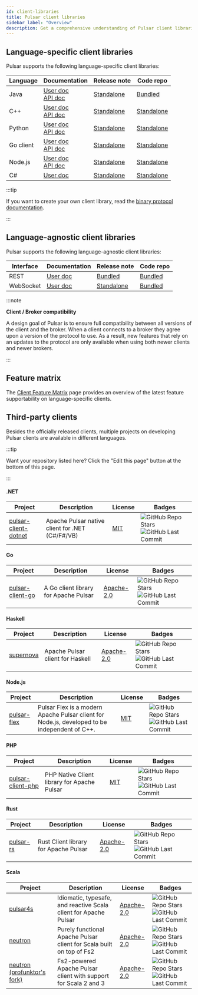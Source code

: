 ```yaml
---
id: client-libraries
title: Pulsar client libraries
sidebar_label: "Overview"
description: Get a comprehensive understanding of Pulsar client libraries.  
---
```


## Language-specific client libraries

Pulsar supports the following language-specific client libraries:

| Language  | Documentation                                                                                                      | Release note                                          | Code repo                                                             |
|-----------|--------------------------------------------------------------------------------------------------------------------|-------------------------------------------------------|-----------------------------------------------------------------------|
| Java      | [User doc](client-libraries-java.md)   <br/> [API doc](/api/client/)                                               | [Standalone](pathname:///release-notes/client-java)   | [Bundled](https://github.com/apache/pulsar/tree/master/pulsar-client) |
| C++       | [User doc](client-libraries-cpp.md)    <br/> [API doc](@pulsar:apidoc:cpp@)                                        | [Standalone](pathname:///release-notes/client-cpp)    | [Standalone](https://github.com/apache/pulsar-client-cpp)             |
| Python    | [User doc](client-libraries-python.md) <br/> [API doc](@pulsar:apidoc:python@)                                     | [Standalone](pathname:///release-notes/client-python) | [Standalone](https://github.com/apache/pulsar-client-python)          |
| Go client | [User doc](client-libraries-go.md)   <br/> [API doc](https://pkg.go.dev/github.com/apache/pulsar-client-go/pulsar) | [Standalone](pathname:///release-notes/client-go)     | [Standalone](https://github.com/apache/pulsar-client-go)              |
| Node.js   | [User doc](client-libraries-node.md)  <br/> [API doc](@pulsar:apidoc:js@)                                          | [Standalone](pathname:///release-notes/client-node)   | [Standalone](https://github.com/apache/pulsar-client-node)            |
| C#        | [User doc](client-libraries-dotnet.md)                                                                             | [Standalone](pathname:///release-notes/client-cs)     | [Standalone](https://github.com/apache/pulsar-dotpulsar)              |

:::tip

If you want to create your own client library, read the [binary protocol documentation](developing-binary-protocol.md).

:::

## Language-agnostic client libraries

Pulsar supports the following language-agnostic client libraries:

| Interface | Documentation                             | Release note                                      | Code repo                                                                |
|-----------|-------------------------------------------|---------------------------------------------------|--------------------------------------------------------------------------|
| REST      | [User doc](client-libraries-rest.md)      | [Bundled](pathname:///release-notes/)             | [Bundled](https://github.com/apache/pulsar/tree/master/pulsar-broker)    |
| WebSocket | [User doc](client-libraries-websocket.md) | [Standalone](pathname:///release-notes/client-ws) | [Bundled](https://github.com/apache/pulsar/tree/master/pulsar-websocket) |

:::note

**Client / Broker compatibility**

A design goal of Pulsar is to ensure full compatibility between all versions of the client and the broker. When a client connects to a broker they agree upon a version of the protocol to use. As a result, new features that rely on an updates to the protocol are only available when using both newer clients and newer brokers.

:::

## Feature matrix

The [Client Feature Matrix](/client-feature-matrix/) page provides an overview of the latest feature supportability on language-specific clients.

## Third-party clients

Besides the officially released clients, multiple projects on developing Pulsar clients are available in different languages.

:::tip

Want your repository listed here? Click the "Edit this page" button at the bottom of this page.

:::

#### .NET

| Project                                                                    | Description                                     | License                                    | Badges                                                                                                                                                                                                                                                   |
|----------------------------------------------------------------------------|-------------------------------------------------|--------------------------------------------|----------------------------------------------------------------------------------------------------------------------------------------------------------------------------------------------------------------------------------------------------------|
| [pulsar-client-dotnet](https://github.com/fsprojects/pulsar-client-dotnet) | Apache Pulsar native client for .NET (C#/F#/VB) | [MIT](https://opensource.org/licenses/MIT) | ![GitHub Repo Stars](https://img.shields.io/github/stars/fsprojects/pulsar-client-dotnet?color=FEEA00&style=flat-square) ![GitHub Last Commit](https://img.shields.io/github/last-commit/fsprojects/pulsar-client-dotnet?color=7FD8BE&style=flat-square) |

#### Go

| Project                                                         | Description                           | License                                                   | Badges                                                                                                                                                                                                                                   |
|-----------------------------------------------------------------|---------------------------------------|-----------------------------------------------------------|------------------------------------------------------------------------------------------------------------------------------------------------------------------------------------------------------------------------------------------|
| [pulsar-client-go](https://github.com/Comcast/pulsar-client-go) | A Go client library for Apache Pulsar | [Apache-2.0](https://www.apache.org/licenses/LICENSE-2.0) | ![GitHub Repo Stars](https://img.shields.io/github/stars/apache/pulsar-client-go?color=FEEA00&style=flat-square) ![GitHub Last Commit](https://img.shields.io/github/last-commit/apache/pulsar-client-go?color=7FD8BE&style=flat-square) |

#### Haskell

| Project                                          | Description                      | License                                                   | Badges                                                                                                                                                                                                                     |
|--------------------------------------------------|----------------------------------|-----------------------------------------------------------|----------------------------------------------------------------------------------------------------------------------------------------------------------------------------------------------------------------------------|
| [supernova](https://github.com/cr-org/supernova) | Apache Pulsar client for Haskell | [Apache-2.0](https://www.apache.org/licenses/LICENSE-2.0) | ![GitHub Repo Stars](https://img.shields.io/github/stars/cr-org/supernova?color=FEEA00&style=flat-square) ![GitHub Last Commit](https://img.shields.io/github/last-commit/cr-org/supernova?color=7FD8BE&style=flat-square) |

#### Node.js

| Project                                                     | Description                                                                                   | License                                    | Badges                                                                                                                                                                                                                                       |
|-------------------------------------------------------------|-----------------------------------------------------------------------------------------------|--------------------------------------------|----------------------------------------------------------------------------------------------------------------------------------------------------------------------------------------------------------------------------------------------|
| [pulsar-flex](https://github.com/ayeo-flex-org/pulsar-flex) | Pulsar Flex is a modern Apache Pulsar client for Node.js, developed to be independent of C++. | [MIT](https://opensource.org/licenses/MIT) | ![GitHub Repo Stars](https://img.shields.io/github/stars/ayeo-flex-org/pulsar-flex?color=FEEA00&style=flat-square) ![GitHub Last Commit](https://img.shields.io/github/last-commit/ayeo-flex-org/pulsar-flex?color=7FD8BE&style=flat-square) |

#### PHP

| Project                                                             | Description                                 | License                                    | Badges                                                                                                                                                                                                                                           |
|---------------------------------------------------------------------|---------------------------------------------|--------------------------------------------|--------------------------------------------------------------------------------------------------------------------------------------------------------------------------------------------------------------------------------------------------|
| [pulsar-client-php](https://github.com/ikilobyte/pulsar-client-php) | PHP Native Client library for Apache Pulsar | [MIT](https://opensource.org/licenses/MIT) | ![GitHub Repo Stars](https://img.shields.io/github/stars/ikilobyte/pulsar-client-php?color=FEEA00&style=flat-square) ![GitHub Last Commit](https://img.shields.io/github/last-commit/ikilobyte/pulsar-client-php?color=7FD8BE&style=flat-square) |

#### Rust

| Project                                                | Description                           | License                                                   | Badges                                                                                                                                                                                                                                 |
|--------------------------------------------------------|---------------------------------------|-----------------------------------------------------------|----------------------------------------------------------------------------------------------------------------------------------------------------------------------------------------------------------------------------------------|
| [pulsar-rs](https://github.com/streamnative/pulsar-rs) | Rust Client library for Apache Pulsar | [Apache-2.0](https://www.apache.org/licenses/LICENSE-2.0) | ![GitHub Repo Stars](https://img.shields.io/github/stars/streamnative/pulsar-rs?color=FEEA00&style=flat-square) ![GitHub Last Commit](https://img.shields.io/github/last-commit/streamnative/pulsar-rs?color=7FD8BE&style=flat-square) |

#### Scala

| Project                                                       | Description                                                          | License                                                   | Badges                                                                                                                                                                                                                             |
|---------------------------------------------------------------|----------------------------------------------------------------------|-----------------------------------------------------------|------------------------------------------------------------------------------------------------------------------------------------------------------------------------------------------------------------------------------------|
| [pulsar4s](https://github.com/CleverCloud/pulsar4s)           | Idiomatic, typesafe, and reactive Scala client for Apache Pulsar     | [Apache-2.0](https://www.apache.org/licenses/LICENSE-2.0) | ![GitHub Repo Stars](https://img.shields.io/github/stars/CleverCloud/pulsar4s?color=FEEA00&style=flat-square) ![GitHub Last Commit](https://img.shields.io/github/last-commit/CleverCloud/pulsar4s?color=7FD8BE&style=flat-square) |
| [neutron](https://github.com/cr-org/neutron)                  | Purely functional Apache Pulsar client for Scala built on top of Fs2 | [Apache-2.0](https://www.apache.org/licenses/LICENSE-2.0) | ![GitHub Repo Stars](https://img.shields.io/github/stars/cr-org/neutron?color=FEEA00&style=flat-square) ![GitHub Last Commit](https://img.shields.io/github/last-commit/cr-org/neutron?color=7FD8BE&style=flat-square)             |
| [neutron (profunktor's fork)](https://neutron.profunktor.dev) | Fs2-powered Apache Pulsar client with support for Scala 2 and 3      | [Apache-2.0](https://www.apache.org/licenses/LICENSE-2.0) | ![GitHub Repo Stars](https://img.shields.io/github/stars/profunktor/neutron?color=FEEA00&style=flat-square) ![GitHub Last Commit](https://img.shields.io/github/last-commit/profunktor/neutron?color=7FD8BE&style=flat-square)     |
